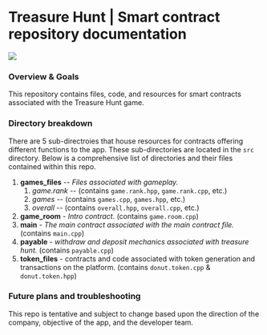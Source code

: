 # Treasure Hunt | Smart contract repository documentation

![](https://i.imgur.com/q5O2tTg.jpg)

### Overview & Goals
This repository contains files, code, and resources for smart contracts associated with the Treasure Hunt game. 

### Directory breakdown
There are 5 sub-directroies that house resources for contracts offering different functions to the app. These sub-directories are located in the `src` directory. Below is a comprehensive list of directories and their files contained within this repo.

1. **games_files** -- _Files associated with gameplay._
    1. _game.rank_ -- (contains `game.rank.hpp`, `game.rank.cpp`, etc.) 
    2. _games_ -- (contains `games.cpp`, `games.hpp`, etc.)
    3. _overall_ -- (contains `overall.hpp`, `overall.cpp`, etc.)
2. **game_room** - _Intro contract._ (contains `game.room.cpp`)
3. **main** - _The main contract associated with the main contract file._ (contains `main.cpp`)
4. **payable** - _withdraw and deposit mechanics associated with  treasure hunt._ (contains `payable.cpp`)
5. **token_files** - contracts and code associated with token generation and transactions on the platform. (contains `donut.token.cpp` & `donut.token.hpp`)

### Future plans and troubleshooting
This repo is tentative and subject to change based upon the direction of the company, objective of the app, and the developer team.
